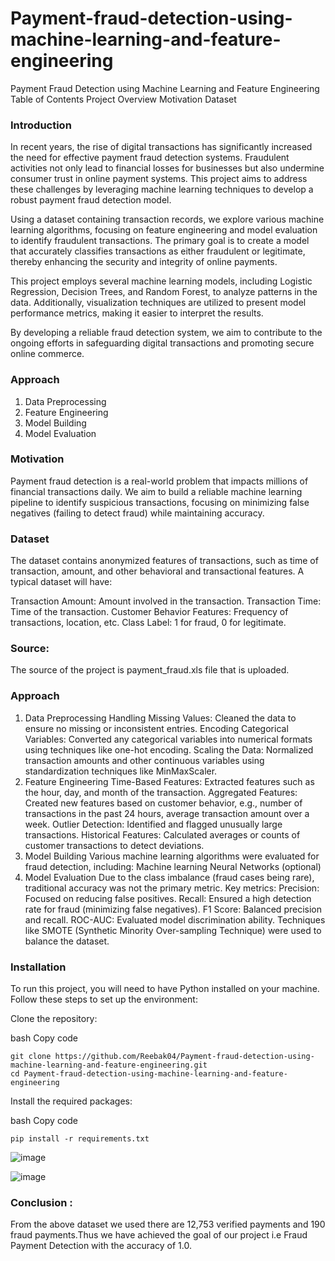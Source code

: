 # Payment-fraud-detection-using-machine-learning-and-feature-engineering


Payment Fraud Detection using Machine Learning and Feature Engineering
Table of Contents
Project Overview
Motivation
Dataset
### Introduction
In recent years, the rise of digital transactions has significantly increased the need for effective payment fraud detection systems. Fraudulent activities not only lead to financial losses for businesses but also undermine consumer trust in online payment systems. This project aims to address these challenges by leveraging machine learning techniques to develop a robust payment fraud detection model.

Using a dataset containing transaction records, we explore various machine learning algorithms, focusing on feature engineering and model evaluation to identify fraudulent transactions. The primary goal is to create a model that accurately classifies transactions as either fraudulent or legitimate, thereby enhancing the security and integrity of online payments.

This project employs several machine learning models, including Logistic Regression, Decision Trees, and Random Forest, to analyze patterns in the data. Additionally, visualization techniques are utilized to present model performance metrics, making it easier to interpret the results.

By developing a reliable fraud detection system, we aim to contribute to the ongoing efforts in safeguarding digital transactions and promoting secure online commerce.
### Approach

1. Data Preprocessing
2. Feature Engineering
3. Model Building
4. Model Evaluation
   

### Motivation
Payment fraud detection is a real-world problem that impacts millions of financial transactions daily. We aim to build a reliable machine learning pipeline to identify suspicious transactions, focusing on minimizing false negatives (failing to detect fraud) while maintaining accuracy.

### Dataset
The dataset contains anonymized features of transactions, such as time of transaction, amount, and other behavioral and transactional features. A typical dataset will have:

Transaction Amount: Amount involved in the transaction.
Transaction Time: Time of the transaction.
Customer Behavior Features: Frequency of transactions, location, etc.
Class Label: 1 for fraud, 0 for legitimate.

### Source:
The source of the project is payment_fraud.xls file that is uploaded.

### Approach
1. Data Preprocessing
Handling Missing Values: Cleaned the data to ensure no missing or inconsistent entries.
Encoding Categorical Variables: Converted any categorical variables into numerical formats using techniques like one-hot encoding.
Scaling the Data: Normalized transaction amounts and other continuous variables using standardization techniques like MinMaxScaler.
2. Feature Engineering
Time-Based Features: Extracted features such as the hour, day, and month of the transaction.
Aggregated Features: Created new features based on customer behavior, e.g., number of transactions in the past 24 hours, average transaction amount over a week.
Outlier Detection: Identified and flagged unusually large transactions.
Historical Features: Calculated averages or counts of customer transactions to detect deviations.
3. Model Building
Various machine learning algorithms were evaluated for fraud detection, including:
Machine learning
Neural Networks (optional)
4. Model Evaluation
Due to the class imbalance (fraud cases being rare), traditional accuracy was not the primary metric.
Key metrics:
Precision: Focused on reducing false positives.
Recall: Ensured a high detection rate for fraud (minimizing false negatives).
F1 Score: Balanced precision and recall.
ROC-AUC: Evaluated model discrimination ability.
Techniques like SMOTE (Synthetic Minority Over-sampling Technique) were used to balance the dataset.
### Installation
To run this project, you will need to have Python installed on your machine. Follow these steps to set up the environment:

Clone the repository:

bash
Copy code
```
git clone https://github.com/Reebak04/Payment-fraud-detection-using-machine-learning-and-feature-engineering.git
cd Payment-fraud-detection-using-machine-learning-and-feature-engineering
```
Install the required packages:

bash
Copy code
```
pip install -r requirements.txt
```

![image](https://github.com/user-attachments/assets/a72fe750-3e04-4c14-80d0-1aac388d89f7)

![image](https://github.com/user-attachments/assets/18500d71-c6ea-4439-ad84-7ee81fffdfd9)

### Conclusion :
From the above dataset we used there are 12,753 verified payments and 190 fraud payments.Thus we have achieved the goal of our project i.e Fraud Payment Detection with the accuracy of 1.0.





